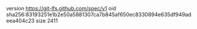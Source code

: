 version https://git-lfs.github.com/spec/v1
oid sha256:83193251e1b2e50a5881307ca7b845af650ec8330894e635df949adeea404c23
size 2411

